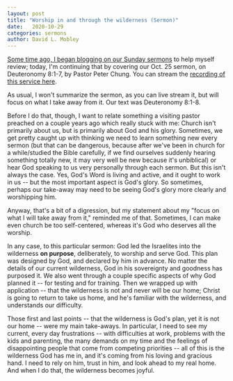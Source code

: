 ```yaml
---
layout: post
title: "Worship in and through the wilderness (Sermon)"
date:   2020-10-29
categories: sermons
author: David L. Mobley
---
```


[Some time ago, I began blogging on our Sunday sermons](https://heisfaithful.github.io/sermons/2020/04/02/sermon.html) to help myself review; today, I'm continuing that by covering our Oct. 25 sermon, on Deuteronomy 8:1-7, by Pastor Peter Chung. You can stream the [recording of this service here](https://www.youtube.com/watch?v=FY8ByHIgIEY).

As usual, I won't summarize the sermon, as you can live stream it, but will focus on what I take away from it. Our text was Deuteronomy 8:1-8.

Before I do that, though, I want to relate something a visiting pastor preached on a couple years ago which really stuck with me: Church isn't primarily about us, but is primarily about God and his glory. Sometimes, we get pretty caught up with thinking we need to learn something new every sermon (but that can be dangerous, because after we've been in church for a while/studied the Bible carefully, if we find ourselves suddenly hearing something totally new, it may very well be new because it's unbiblical) or hear God speaking to us very personally through each sermon. But this isn't always the case. Yes, God's Word is living and active, and it ought to work in us -- but the most important aspect is God's glory. So sometimes, perhaps our take-away may need to be seeing God's glory more clearly and worshipping him.

Anyway, that's a bit of a digression, but my statement about my "focus on what I will take away from it," reminded me of that. Sometimes, I can make even church be too self-centered, whereas it's God who deserves all the worship.

In any case, to this particular sermon: God led the Israelites into the wilderness **on purpose**, deliberately, to worship and serve God. This plan was designed by God, and declared by him in advance. No matter the details of our current wilderness, God in his sovereignty and goodness has purposed it. We also went through a couple specific aspects of why God planned it -- for testing and for training. Then we wrapped up with application -- that the wilderness is not and never will be our home; Christ is going to return to take us home, and he's familiar with the wilderness, and understands our difficulty.

Those first and last points -- that the wilderness is God's plan, yet it is not our home -- were my main take-aways. In particular, I need to see my current, every day frustrations -- with difficulties at work, problems with the kids and parenting, the many demands on my time and the feelings of disappointing people that come from competing priorities -- all of this is the wilderness God has me in, and it's coming from his loving and gracious hand. I need to rely on him, trust in him, and look ahead to my real home. And when I do that, the wilderness becomes joyful.
